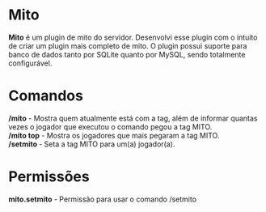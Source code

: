 # Mito

**Mito** é um plugin de mito do servidor. Desenvolvi esse plugin com o intuito de criar um plugin mais completo de mito. O plugin possui suporte para banco de dados tanto por SQLite quanto por MySQL, sendo totalmente configurável.

# Comandos

**/mito** - Mostra quem atualmente está com a tag, além de informar quantas vezes o jogador que executou o comando pegou a tag MITO.<br/>
**/mito top** - Mostra os jogadores que mais pegaram a tag MITO.<br/>
**/setmito <player>** - Seta a tag MITO para um(a) jogador(a).

# Permissões

**mito.setmito** - Permissão para usar o comando /setmito
